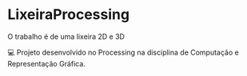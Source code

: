 # LixeiraProcessing

O trabalho é de uma lixeira 2D e 3D 

💻 Projeto desenvolvido no Processing na disciplina de Computação e Representação Gráfica.
